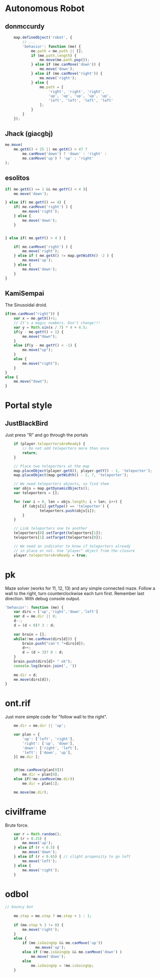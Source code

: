 # Autonomous Robot

## donmccurdy

```javascript
    map.defineObject('robot', {
        // ...
        'behavior': function (me) {
          	me.path = me.path || [];
            if (me.path.length) {
            	me.move(me.path.pop());
	        } else if (me.canMove('down')) {
                me.move('down');
            } else if (me.canMove('right')) {
                me.move('right');
            } else {
            	me.path = [
     	  			'right', 'right', 'right',
                    'up', 'up', 'up', 'up', 'up',
                    'left', 'left', 'left', 'left'
                ];
            }
        }
    });
```


## Jhack (giacgbj)

```javascript
me.move(
	me.getX() < 25 || me.getX() > 47 ?
		me.canMove('down') ? 'down' : 'right' :
		me.canMove('up') ? 'up' : 'right'
);
```

## esolitos
```javascript
if( me.getX() == 1 && me.getY() < 4 ){
    me.move('down');

} else if( me.getY() == 4) {
    if( me.canMove('right') ) {
        me.move('right');
    } else {
        me.move('down');
    }


} else if( me.getY() > 4 ) {

    if( me.canMove('right') ) {
        me.move('right');
    } else if ( me.getX() != map.getWidth() -2 ) {
        me.move('up');
    } else {
        me.move('down');
    }
}
```

## KamiSempai

The Sinusoidal droid.
```javascript
if(me.canMove("right")) {
    var x = me.getX()+1;
    // It's a magic numbers. Don't change!!!
    var y = Math.sin(x / 7) * 4 + 4.5;
    if(y - me.getY() > 1) {
    	me.move("down");
    }
    else if(y - me.getY() < -1) {
    	me.move("up");
    }
    else {
    	me.move("right");
    }
}
else {
	me.move("down");
}
```

# Portal style

## JustBlackBird

Just press "R" and go through the portals
```javascript
    if (player.teleportersAreReady) {
        // Do not add teleporters more than once
        return;
    }

    // Place two teleporters at the map
    map.placeObject(player.getX(), player.getY() - 1, 'teleporter');
    map.placeObject(map.getWidth() - 2, 7, 'teleporter');

    // We need teleporters objects, so find them
    var objs = map.getDynamicObjects();
    var teleporters = [];

    for (var i = 0, len = objs.length; i < len; i++) {
        if (objs[i].getType() == 'teleporter') {
                teleporters.push(objs[i]);
        }
    }

    // Link teleporters one to another
    teleporters[0].setTarget(teleporters[1]);
    teleporters[1].setTarget(teleporters[0]);

    // We need an indicator to know if teleporters already
    // in place or not. Use "player" object from the closure
    player.teleportersAreReady = true;
```

# pk

Maze solver (works for 11, 12, 13) and any simple connected maze.
Follow a wall to the right, turn counterclockwise each turn first. Remember last direction.
With debug console output.
```javascript
'behavior': function (me) {
    var dirs = ['up','right','down','left']
    var d = me.dir || 0;
    d--;
    d = (d < 0)? 3 : d;
    
    var brain = [];
    while(!me.canMove(dirs[d])) {
        brain.push("can't "+dirs[d]);
        d++;
        d = (d > 3)? 0 : d;
    }
    brain.push(dirs[d]+ " ok");
    console.log(brain.join(', '))
    
    me.dir = d;            
    me.move(dirs[d]);
}
```

# ont.rif

Just more simple code for "follow wall to the right".
```javascript
    me.dir = me.dir || 'up';

    var plan = {
        'up': ['left', 'right'],
        'right': ['up', 'down'],
        'down': ['right', 'left'],
        'left': ['down', 'up'],
    }[ me.dir ];


    if(me.canMove(plan[0]))
        me.dir = plan[0];
    else if(!me.canMove(me.dir))
        me.dir = plan[1];

    me.move(me.dir);
```

# civilframe

Brute force.
```javascript
    var r = Math.random();
    if (r < 0.25) {
    	me.move('up');
    } else if (r < 0.5) {
    	me.move('down');
    } else if (r < 0.65) { // slight propensity to go left
    	me.move('left');
    } else {
    	me.move('right');
    }
```

# odbol

```javascript
// bouncy bot
            
    me.step = me.step ? me.step + 1 : 1;
    
    if (me.step % 3 != 0) {
        me.move('right');
    }
    else {
        if (me.isGoingUp && me.canMove('up')) 
              me.move('up');
        else if (!me.isGoingUp && me.canMove('down') ) 
            me.move('down');
        else
            me.isGoingUp = !me.isGoingUp;
    }
```
